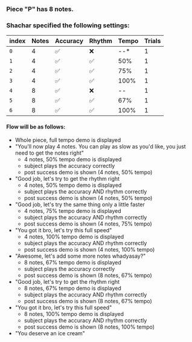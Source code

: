 ### Piece "P" has 8 notes.
### Shachar specified the following settings:

| index | Notes | Accuracy | Rhythm | Tempo | Trials |
|-------|-------|----------|--------|-------|--------|
| `0`   | 4     | ✅        | ❌      | --*   | 1      |
| `1`   | 4     | ✅        | ✅      | 50%   | 1      |
| `2`   | 4     | ✅        | ✅      | 75%   | 1      |
| `3`   | 4     | ✅        | ✅      | 100%  | 1      |
| `4`   | 8     | ✅        | ❌      | --    | 1      |
| `5`   | 8     | ✅        | ✅      | 67%   | 1      |
| `6`   | 8     | ✅        | ✅      | 100%  | 1      |


#### Flow will be as follows:
- Whole piece, full tempo demo is displayed
- "You'll now play 4 notes. You can play as slow as you'd like, you just need to get the notes right"
  - 4 notes, 50% tempo demo is displayed
  - subject plays the accuracy correctly
  - post success demo is shown (4 notes, 50% tempo)
- "Good job, let's try to get the rhythm right
  - 4 notes, 50% tempo demo is displayed
  - subject plays the accuracy AND rhythm correctly
  - post success demo is shown (4 notes, 50% tempo)
- "Good job, let's try the same thing only a little faster
  - 4 notes, 75% tempo demo is displayed
  - subject plays the accuracy AND rhythm correctly
  - post success demo is shown (4 notes, 75% tempo)
- "You got it bro, let's try this full speed"
  - 4 notes, 100% tempo demo is displayed
  - subject plays the accuracy AND rhythm correctly
  - post success demo is shown (4 notes, 100% tempo)
- "Awesome, let's add some more notes whadyasay?"
  - 8 notes, 67% tempo demo is displayed
  - subject plays the accuracy correctly
  - post success demo is shown (8 notes, 67% tempo)
- "Good job, let's try to get the rhythm right
  - 8 notes, 67% tempo demo is displayed
  - subject plays the accuracy AND rhythm correctly
  - post success demo is shown (8 notes, 67% tempo)
- "You got it bro, let's try this full speed"
  - 8 notes, 100% tempo demo is displayed
  - subject plays the accuracy AND rhythm correctly
  - post success demo is shown (8 notes, 100% tempo)
- "You deserve an ice cream"
